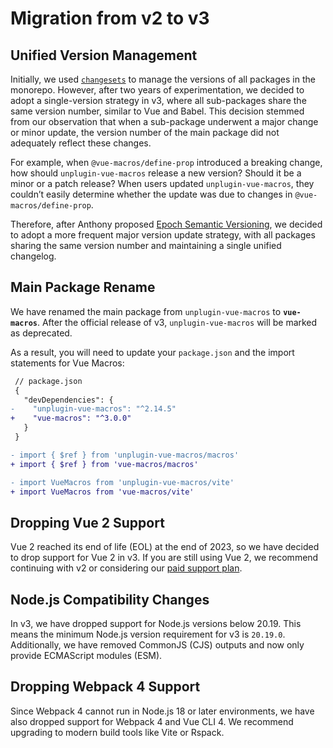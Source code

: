 # Migration from v2 to v3

## Unified Version Management

Initially, we used [`changesets`](https://github.com/changesets/changesets) to
manage the versions of all packages in the monorepo. However, after two years of experimentation,
we decided to adopt a single-version strategy in v3,
where all sub-packages share the same version number, similar to Vue and Babel.
This decision stemmed from our observation that when a sub-package underwent a major change or minor update,
the version number of the main package did not adequately reflect these changes.

For example, when `@vue-macros/define-prop` introduced a breaking change,
how should `unplugin-vue-macros` release a new version?
Should it be a minor or a patch release? When users updated `unplugin-vue-macros`,
they couldn’t easily determine whether the update was due to changes in `@vue-macros/define-prop`.

Therefore, after Anthony proposed [Epoch Semantic Versioning](https://antfu.me/posts/epoch-semver),
we decided to adopt a more frequent major version update strategy,
with all packages sharing the same version number and maintaining a single unified changelog.

## Main Package Rename

We have renamed the main package from `unplugin-vue-macros` to **`vue-macros`**.
After the official release of v3, `unplugin-vue-macros` will be marked as deprecated.

As a result, you will need to update your `package.json` and the import statements for Vue Macros:

```diff
 // package.json
 {
   "devDependencies": {
-    "unplugin-vue-macros": "^2.14.5"
+    "vue-macros": "^3.0.0"
   }
 }
```

```diff
- import { $ref } from 'unplugin-vue-macros/macros'
+ import { $ref } from 'vue-macros/macros'

- import VueMacros from 'unplugin-vue-macros/vite'
+ import VueMacros from 'vue-macros/vite'
```

## Dropping Vue 2 Support

Vue 2 reached its end of life (EOL) at the end of 2023, so we have decided to drop support for Vue 2 in v3.
If you are still using Vue 2, we recommend continuing with v2 or
considering our [paid support plan](https://github.com/vue-macros/vue-macros/issues/373).

## Node.js Compatibility Changes

In v3, we have dropped support for Node.js versions below 20.19.
This means the minimum Node.js version requirement for v3 is `20.19.0`.
Additionally, we have removed CommonJS (CJS) outputs and now only provide ECMAScript modules (ESM).

## Dropping Webpack 4 Support

Since Webpack 4 cannot run in Node.js 18 or later environments,
we have also dropped support for Webpack 4 and Vue CLI 4.
We recommend upgrading to modern build tools like Vite or Rspack.
